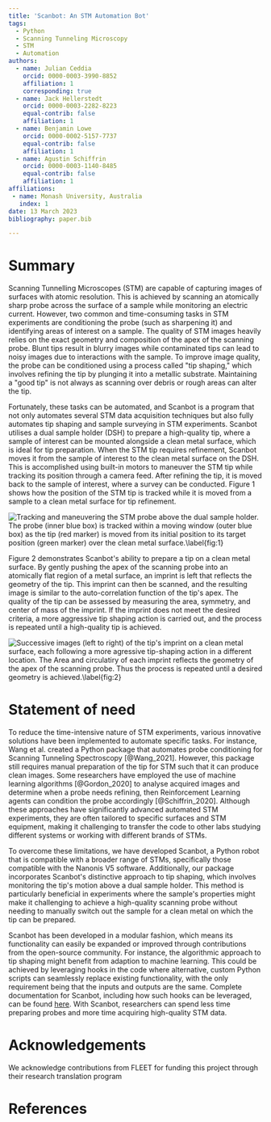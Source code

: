 ```yaml
---
title: 'Scanbot: An STM Automation Bot'
tags:
  - Python
  - Scanning Tunneling Microscopy
  - STM
  - Automation
authors:
  - name: Julian Ceddia
    orcid: 0000-0003-3990-8852
    affiliation: 1
    corresponding: true
  - name: Jack Hellerstedt
    orcid: 0000-0003-2282-8223
    equal-contrib: false
    affiliation: 1
  - name: Benjamin Lowe
    orcid: 0000-0002-5157-7737
    equal-contrib: false
    affiliation: 1
  - name: Agustin Schiffrin
    orcid: 0000-0003-1140-8485
    equal-contrib: false
    affiliation: 1
affiliations:
 - name: Monash University, Australia
   index: 1
date: 13 March 2023
bibliography: paper.bib

---
```


# Summary

Scanning Tunnelling Microscopes (STM) are capable of capturing images of surfaces with atomic resolution.
This is achieved by scanning an atomically sharp probe across the surface of a sample while monitoring an
electric current. However, two common and time-consuming tasks in STM experiments are conditioning the
probe (such as sharpening it) and identifying areas of interest on a sample. The quality of STM images
heavily relies on the exact geometry and composition of the apex of the scanning probe. Blunt tips result
in blurry images while contaminated tips can lead to noisy images due to interactions with the sample. To
improve image quality, the probe can be conditioned using a process called "tip shaping," which involves
refining the tip by plunging it into a metallic substrate. Maintaining a "good tip" is not always
as scanning over debris or rough areas can alter the tip.

Fortunately, these tasks can be automated, and Scanbot is a program that not only automates several STM
data acquisition techniques but also fully automates tip shaping and sample surveying in STM experiments.
Scanbot utilises a dual sample holder (DSH) to prepare a high-quality tip, where a sample of interest can
be mounted alongside a clean metal surface, which is ideal for tip preparation. When the STM tip requires
refinement, Scanbot moves it from the sample of interest to the clean metal surface on the DSH. This is
accomplished using built-in motors to maneuver the STM tip while tracking its position through a camera
feed. After refining the tip, it is moved back to the sample of interest, where a survey can be conducted.
Figure 1 shows how the position of the STM tip is tracked while it is moved from a sample to a clean metal
surface for tip refinement.

![Tracking and maneuvering the STM probe above the dual sample holder.
The probe (inner blue box) is tracked within a moving window (outer blue box) as
the tip (red marker) is moved from its initial position to its target position
(green marker) over the clean metal surface.\label{fig:1}](TipTracking.png)

Figure 2 demonstrates Scanbot's ability to prepare a tip on a clean metal surface. By gently pushing the
apex of the scanning probe into an atomically flat region of a metal surface, an imprint is left that
reflects the geometry of the tip. This imprint can then be scanned, and the resulting image is similar to
the auto-correlation function of the tip's apex. The quality of the tip can be assessed by measuring the area,
symmetry, and center of mass of the imprint. If the imprint does not meet the desired criteria, a more
aggressive tip shaping action is carried out, and the process is repeated until a high-quality tip is
achieved.

![Successive images (left to right) of the tip's imprint on a clean metal
surface, each following a more agressive tip-shaping action in a different location. The Area
and circulatiry of each imprint reflects the geometry of the apex of the scanning probe. Thus
the process is repeated until a desired geometry is achieved.\label{fig:2}](AutoTipShaping.png)

# Statement of need

To reduce the time-intensive nature of STM experiments, various innovative solutions have been
implemented to automate specific tasks. For instance, Wang et al. created a Python package that
automates probe conditioning for Scanning Tunneling Spectroscopy [@Wang_2021]. However, this package
still requires manual preparation of the tip for STM such that it can produce clean images.
Some researchers have employed the use of machine learning algorithms [@Gordon_2020] to analyse
acquired images and determine when a probe needs refining, then Reinforcement Learning agents can
condition the probe accordingly [@Schiffrin_2020]. Although these approaches have significantly advanced
automated STM experiments, they are often tailored to specific surfaces and STM equipment, making it
challenging to transfer the code to other labs studying different systems or working with different
brands of STMs.

To overcome these limitations, we have developed Scanbot, a Python robot that is compatible with
a broader range of STMs, specifically those compatible with the Nanonis V5 software. Additionally,
our package incorporates Scanbot's distinctive approach to tip shaping, which involves monitoring
the tip's motion above a dual sample holder. This method is particularly beneficial in experiments
where the sample's properties might make it challenging to achieve a high-quality scanning probe
without needing to manually switch out the sample for a clean metal on which the tip can be prepared.

Scanbot has been developed in a modular fashion, which means its functionality can easily be expanded
or improved through contributions from the open-source community. For instance, the algorithmic
approach to tip shaping might benefit from adaption to machine learning. This could be achieved by
leveraging hooks in the code where alternative, custom Python scripts can seamlessly replace existing
functionality, with the only requirement being that the inputs and outputs are the same. Complete
documentation for Scanbot, including how such hooks can be leveraged, can be found
[here](https://new-horizons-spm.github.io/scanbot/). With Scanbot, researchers can spend less time
preparing probes and more time acquiring high-quality STM data.

# Acknowledgements

We acknowledge contributions from FLEET for funding this project through their research translation program

# References
